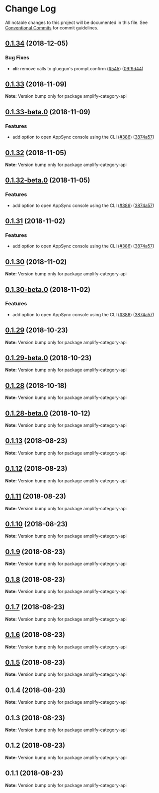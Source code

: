 # Change Log

All notable changes to this project will be documented in this file.
See [Conventional Commits](https://conventionalcommits.org) for commit guidelines.

<a name="0.1.34"></a>
## [0.1.34](https://github.com/aws-amplify/amplify-cli/compare/amplify-category-api@0.1.33...amplify-category-api@0.1.34) (2018-12-05)


### Bug Fixes

* **cli:** remove calls to gluegun's prompt.confirm ([#545](https://github.com/aws-amplify/amplify-cli/issues/545)) ([09f9d44](https://github.com/aws-amplify/amplify-cli/commit/09f9d44))




<a name="0.1.33"></a>
## [0.1.33](https://github.com/aws-amplify/amplify-cli/compare/amplify-category-api@0.1.33-beta.0...amplify-category-api@0.1.33) (2018-11-09)




**Note:** Version bump only for package amplify-category-api

<a name="0.1.33-beta.0"></a>
## [0.1.33-beta.0](https://github.com/aws-amplify/amplify-cli/compare/amplify-category-api@0.1.13...amplify-category-api@0.1.33-beta.0) (2018-11-09)


### Features

* add option to open AppSync console using the CLI ([#386](https://github.com/aws-amplify/amplify-cli/issues/386)) ([3874a57](https://github.com/aws-amplify/amplify-cli/commit/3874a57))




<a name="0.1.32"></a>
## [0.1.32](https://github.com/aws-amplify/amplify-cli/compare/amplify-category-api@0.1.32-beta.0...amplify-category-api@0.1.32) (2018-11-05)




**Note:** Version bump only for package amplify-category-api

<a name="0.1.32-beta.0"></a>
## [0.1.32-beta.0](https://github.com/aws-amplify/amplify-cli/compare/amplify-category-api@0.1.13...amplify-category-api@0.1.32-beta.0) (2018-11-05)


### Features

* add option to open AppSync console using the CLI ([#386](https://github.com/aws-amplify/amplify-cli/issues/386)) ([3874a57](https://github.com/aws-amplify/amplify-cli/commit/3874a57))




<a name="0.1.31"></a>
## [0.1.31](https://github.com/aws-amplify/amplify-cli/compare/amplify-category-api@0.1.13...amplify-category-api@0.1.31) (2018-11-02)


### Features

* add option to open AppSync console using the CLI ([#386](https://github.com/aws-amplify/amplify-cli/issues/386)) ([3874a57](https://github.com/aws-amplify/amplify-cli/commit/3874a57))




<a name="0.1.30"></a>
## [0.1.30](https://github.com/aws-amplify/amplify-cli/compare/amplify-category-api@0.1.30-beta.0...amplify-category-api@0.1.30) (2018-11-02)




**Note:** Version bump only for package amplify-category-api

<a name="0.1.30-beta.0"></a>
## [0.1.30-beta.0](https://github.com/aws-amplify/amplify-cli/compare/amplify-category-api@0.1.13...amplify-category-api@0.1.30-beta.0) (2018-11-02)


### Features

* add option to open AppSync console using the CLI ([#386](https://github.com/aws-amplify/amplify-cli/issues/386)) ([3874a57](https://github.com/aws-amplify/amplify-cli/commit/3874a57))




<a name="0.1.29"></a>
## [0.1.29](https://github.com/aws-amplify/amplify-cli/compare/amplify-category-api@0.1.29-beta.0...amplify-category-api@0.1.29) (2018-10-23)




**Note:** Version bump only for package amplify-category-api

<a name="0.1.29-beta.0"></a>
## [0.1.29-beta.0](https://github.com/aws-amplify/amplify-cli/compare/amplify-category-api@0.1.13...amplify-category-api@0.1.29-beta.0) (2018-10-23)




**Note:** Version bump only for package amplify-category-api

<a name="0.1.28"></a>
## [0.1.28](https://github.com/aws-amplify/amplify-cli/compare/amplify-category-api@0.1.28-beta.0...amplify-category-api@0.1.28) (2018-10-18)




**Note:** Version bump only for package amplify-category-api

<a name="0.1.28-beta.0"></a>
## [0.1.28-beta.0](https://github.com/aws-amplify/amplify-cli/compare/amplify-category-api@0.1.13...amplify-category-api@0.1.28-beta.0) (2018-10-12)




**Note:** Version bump only for package amplify-category-api

<a name="0.1.13"></a>
## [0.1.13](https://github.com/aws-amplify/amplify-cli/compare/amplify-category-api@0.1.12...amplify-category-api@0.1.13) (2018-08-23)




**Note:** Version bump only for package amplify-category-api

<a name="0.1.12"></a>
## [0.1.12](https://github.com/aws-amplify/amplify-cli/compare/amplify-category-api@0.1.11...amplify-category-api@0.1.12) (2018-08-23)




**Note:** Version bump only for package amplify-category-api

<a name="0.1.11"></a>
## [0.1.11](https://github.com/aws-amplify/amplify-cli/compare/amplify-category-api@0.1.9...amplify-category-api@0.1.11) (2018-08-23)




**Note:** Version bump only for package amplify-category-api

<a name="0.1.10"></a>
## [0.1.10](https://github.com/aws-amplify/amplify-cli/compare/amplify-category-api@0.1.9...amplify-category-api@0.1.10) (2018-08-23)




**Note:** Version bump only for package amplify-category-api

<a name="0.1.9"></a>
## [0.1.9](https://github.com/aws-amplify/amplify-cli/compare/amplify-category-api@0.1.8...amplify-category-api@0.1.9) (2018-08-23)




**Note:** Version bump only for package amplify-category-api

<a name="0.1.8"></a>
## [0.1.8](https://github.com/aws-amplify/amplify-cli/compare/amplify-category-api@0.1.7...amplify-category-api@0.1.8) (2018-08-23)




**Note:** Version bump only for package amplify-category-api

<a name="0.1.7"></a>
## [0.1.7](https://github.com/aws-amplify/amplify-cli/compare/amplify-category-api@0.1.6...amplify-category-api@0.1.7) (2018-08-23)




**Note:** Version bump only for package amplify-category-api

<a name="0.1.6"></a>
## [0.1.6](https://github.com/aws-amplify/amplify-cli/compare/amplify-category-api@0.1.5...amplify-category-api@0.1.6) (2018-08-23)




**Note:** Version bump only for package amplify-category-api

<a name="0.1.5"></a>
## [0.1.5](https://github.com/aws-amplify/amplify-cli/compare/amplify-category-api@0.1.4...amplify-category-api@0.1.5) (2018-08-23)




**Note:** Version bump only for package amplify-category-api

<a name="0.1.4"></a>
## 0.1.4 (2018-08-23)




**Note:** Version bump only for package amplify-category-api

<a name="0.1.3"></a>
## 0.1.3 (2018-08-23)




**Note:** Version bump only for package amplify-category-api

<a name="0.1.2"></a>
## 0.1.2 (2018-08-23)




**Note:** Version bump only for package amplify-category-api

<a name="0.1.1"></a>
## 0.1.1 (2018-08-23)




**Note:** Version bump only for package amplify-category-api
